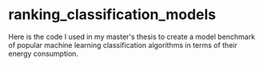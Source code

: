 # ranking_classification_models
Here is the code I used in my master's thesis to create a model benchmark of popular machine learning classification algorithms in terms of their energy consumption.
